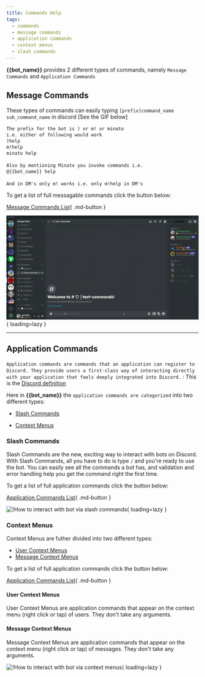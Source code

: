 ```yaml
---
title: Commands Help
tags:
  - commands
  - message commands
  - application commands
  - context menus
  - slash commands
---
```


**{{bot_name}}** provides 2 different types of commands, namely `Message Commands` and `Application Commands`

## Message Commands
These types of commands can easily typing `[prefix]command_name sub_command_name` in discord [See the GIF below]

    The prefix for the bot is ) or m! or minato
    i.e. either of following would work
    )help
    m!help
    minato help
    
    Also by mentioning Minato you invoke commands i.e.
    @{{bot_name}} help

    And in DM's only m! works i.e. only m!help in DM's

To get a list of full messagable commands click the button below:

[Message Commands List](message_commands.md){ .md-button }

![!How to interact with bot via message commands](../assets/commands/message_commands.gif){ loading=lazy }

<hr/>

## Application Commands

```Application commands are commands that an application can register to Discord. They provide users a first-class way of interacting directly with your application that feels deeply integrated into Discord.``` : This is the [Discord definition](https://discord.com/developers/docs/interactions/application-commands#application-commands)

Here in **{{bot_name}}** the `application commands are categorized` into two different types:

- [Slash Commands](#slash-commands)

- [Context Menus](#context-menus)

### Slash Commands

Slash Commands are the new, exciting way to interact with bots on Discord. With Slash Commands, all you have to do is type `/` and you're ready to use the bot. You can easily see all the commands a bot has, and validation and error handling help you get the command right the first time.

To get a list of full application commands click the button below:

[Application Commands List](application_commands.md){ .md-button }

![!How to interact with bot via slash commands](../assets/commands/slash_commands.gif){ loading=lazy }

### Context Menus

Context Menus are futher divided into two different types:

- [User Context Menus](#user-context-menus)
- [Message Context Menus](#message-context-menus)

To get a list of full application commands click the button below:

[Application Commands List](application_commands.md){ .md-button }

#### User Context Menus
User Context Menus are application commands that appear on the context menu (right click or tap) of users. They don't take any arguments.

#### Message Context Menus
Message Context Menus are application commands that appear on the context menu (right click or tap) of messages. They don't take any arguments.

![!How to interact with bot via context menus](../assets/commands/context_menus.gif){ loading=lazy }
